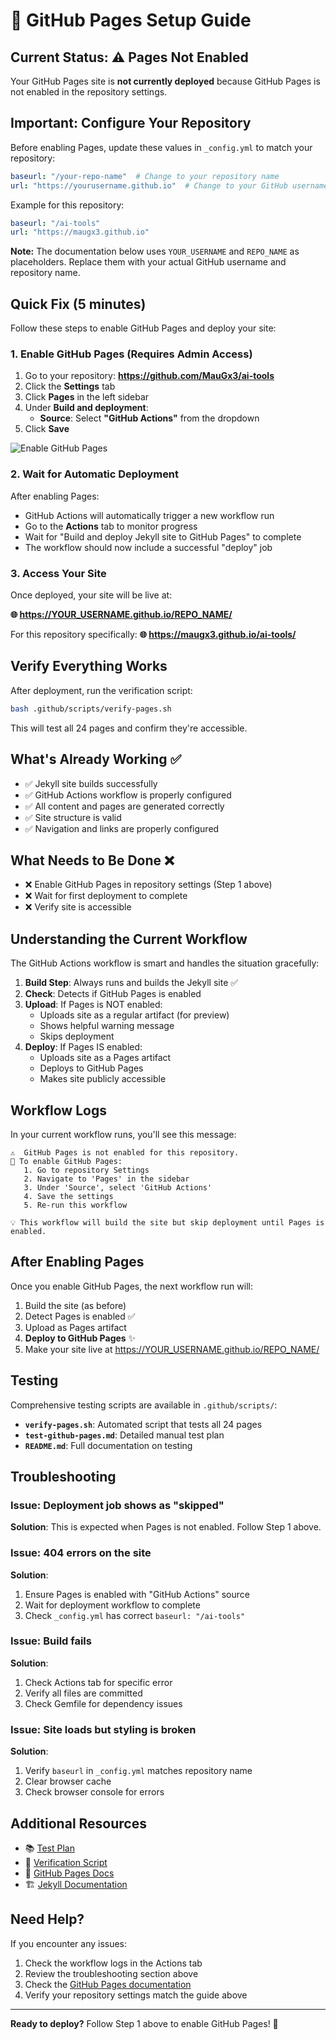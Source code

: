 # 🚀 GitHub Pages Setup Guide

## Current Status: ⚠️ Pages Not Enabled

Your GitHub Pages site is **not currently deployed** because GitHub Pages is not enabled in the repository settings.

## Important: Configure Your Repository

Before enabling Pages, update these values in `_config.yml` to match your repository:

```yaml
baseurl: "/your-repo-name"  # Change to your repository name
url: "https://yourusername.github.io"  # Change to your GitHub username
```

Example for this repository:
```yaml
baseurl: "/ai-tools"
url: "https://maugx3.github.io"
```

**Note:** The documentation below uses `YOUR_USERNAME` and `REPO_NAME` as placeholders. Replace them with your actual GitHub username and repository name.

## Quick Fix (5 minutes)

Follow these steps to enable GitHub Pages and deploy your site:

### 1. Enable GitHub Pages (Requires Admin Access)

1. Go to your repository: **https://github.com/MauGx3/ai-tools**
2. Click the **Settings** tab
3. Click **Pages** in the left sidebar
4. Under **Build and deployment**:
   - **Source**: Select **"GitHub Actions"** from the dropdown
5. Click **Save**

![Enable GitHub Pages](https://docs.github.com/assets/cb-47267/mw-1440/images/help/pages/github-actions-source.webp)

### 2. Wait for Automatic Deployment

After enabling Pages:

- GitHub Actions will automatically trigger a new workflow run
- Go to the **Actions** tab to monitor progress
- Wait for "Build and deploy Jekyll site to GitHub Pages" to complete
- The workflow should now include a successful "deploy" job

### 3. Access Your Site

Once deployed, your site will be live at:

**🌐 https://YOUR_USERNAME.github.io/REPO_NAME/**

For this repository specifically:
**🌐 https://maugx3.github.io/ai-tools/**

## Verify Everything Works

After deployment, run the verification script:

```bash
bash .github/scripts/verify-pages.sh
```

This will test all 24 pages and confirm they're accessible.

## What's Already Working ✅

- ✅ Jekyll site builds successfully
- ✅ GitHub Actions workflow is properly configured
- ✅ All content and pages are generated correctly
- ✅ Site structure is valid
- ✅ Navigation and links are properly configured

## What Needs to Be Done ❌

- ❌ Enable GitHub Pages in repository settings (Step 1 above)
- ❌ Wait for first deployment to complete
- ❌ Verify site is accessible

## Understanding the Current Workflow

The GitHub Actions workflow is smart and handles the situation gracefully:

1. **Build Step**: Always runs and builds the Jekyll site ✅
2. **Check**: Detects if GitHub Pages is enabled
3. **Upload**: If Pages is NOT enabled:
   - Uploads site as a regular artifact (for preview)
   - Shows helpful warning message
   - Skips deployment
4. **Deploy**: If Pages IS enabled:
   - Uploads site as a Pages artifact
   - Deploys to GitHub Pages
   - Makes site publicly accessible

## Workflow Logs

In your current workflow runs, you'll see this message:

```
⚠️  GitHub Pages is not enabled for this repository.
📖 To enable GitHub Pages:
   1. Go to repository Settings
   2. Navigate to 'Pages' in the sidebar
   3. Under 'Source', select 'GitHub Actions'
   4. Save the settings
   5. Re-run this workflow

💡 This workflow will build the site but skip deployment until Pages is enabled.
```

## After Enabling Pages

Once you enable GitHub Pages, the next workflow run will:

1. Build the site (as before)
2. Detect Pages is enabled ✅
3. Upload as Pages artifact
4. **Deploy to GitHub Pages** ✨
5. Make your site live at https://YOUR_USERNAME.github.io/REPO_NAME/

## Testing

Comprehensive testing scripts are available in `.github/scripts/`:

- **`verify-pages.sh`**: Automated script that tests all 24 pages
- **`test-github-pages.md`**: Detailed manual test plan
- **`README.md`**: Full documentation on testing

## Troubleshooting

### Issue: Deployment job shows as "skipped"
**Solution**: This is expected when Pages is not enabled. Follow Step 1 above.

### Issue: 404 errors on the site
**Solution**: 
1. Ensure Pages is enabled with "GitHub Actions" source
2. Wait for deployment workflow to complete
3. Check `_config.yml` has correct `baseurl: "/ai-tools"`

### Issue: Build fails
**Solution**:
1. Check Actions tab for specific error
2. Verify all files are committed
3. Check Gemfile for dependency issues

### Issue: Site loads but styling is broken
**Solution**:
1. Verify `baseurl` in `_config.yml` matches repository name
2. Clear browser cache
3. Check browser console for errors

## Additional Resources

- 📚 [Test Plan](.github/scripts/test-github-pages.md)
- 🔧 [Verification Script](.github/scripts/verify-pages.sh)
- 📖 [GitHub Pages Docs](https://docs.github.com/en/pages)
- 🏗️ [Jekyll Documentation](https://jekyllrb.com/docs/)

## Need Help?

If you encounter any issues:

1. Check the workflow logs in the Actions tab
2. Review the troubleshooting section above
3. Check the [GitHub Pages documentation](https://docs.github.com/en/pages)
4. Verify your repository settings match the guide above

---

**Ready to deploy?** Follow Step 1 above to enable GitHub Pages! 🚀
